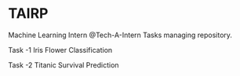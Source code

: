 # TAIRP
Machine Learning Intern @Tech-A-Intern Tasks managing repository.

Task -1 
Iris Flower Classification

Task -2
Titanic Survival Prediction
